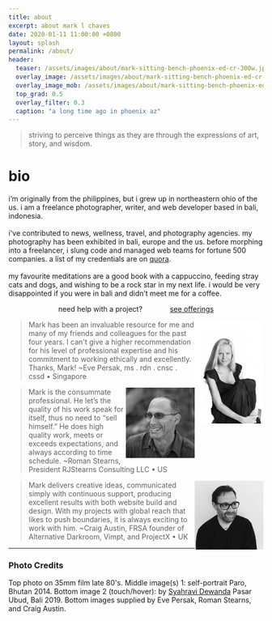 ```yaml
---
title: about
excerpt: about mark l chaves
date: 2020-01-11 11:00:00 +0800
layout: splash
permalink: /about/
header:
  teaser: /assets/images/about/mark-sitting-bench-phoenix-ed-cr-300w.jpg
  overlay_image: /assets/images/about/mark-sitting-bench-phoenix-ed-cr-1280w.jpg
  overlay_image_mob: /assets/images/about/mark-sitting-bench-phoenix-ed-cr-720w.jpg
  top_grad: 0.5
  overlay_filter: 0.3
  caption: "a long time ago in phoenix az"
---
```

<blockquote class="animation-element slide-left">striving to perceive things as they are through the expressions of art, story, and wisdom.</blockquote>

<h1>bio</h1>

<p class="p-wrapper">
  <span class="dropcap clearfix">i</span>’m originally from the philippines, but i grew up in northeastern ohio of the us. i am a freelance photographer, writer, and web developer based in bali, indonesia.
  <br><br> 
  i've contributed to news, wellness, travel, and photography agencies. my photography has been exhibited in bali, europe and the us. before morphing into a freelancer, i slung code and managed web teams for fortune 500 companies. a list of my credentials are on <a href="https://www.quora.com/profile/Mark-Chaves" target="_blank" rel="noopener noreferrer">quora</a>.
  <br><br>
  my favourite meditations are a good book with a cappuccino, feeding stray cats and dogs, and wishing to be a rock star in my next life. i would be very disappointed if you were in bali and didn’t meet me for a coffee.
</p>

<div class="animation-element bounce-up">
  <div class="subject bio-photo"></div>
</div>

<div style="text-align:center">
  <span style="padding:5%">need help with a project?</span>
  <span style="padding:5%"><a href="/offerings" class="btn btn--primary btn--large">see offerings</a></span>
</div>

<div class="animation-element slide-left clearfix">
  <a href="https://evepersak.com/bio/"><img style="display:inline;float:right;filter:grayscale(1);" src="/assets/images/about/eve-sitting-black-clothes-knees-336.jpg" alt="Eve Persak - Testimonial for mark l chaves" width="136"></a><blockquote>Mark has been an invaluable resource for me and many of my friends and colleagues for the past four years. I can't give a higher recommendation for his level of professional expertise and his commitment to working ethically and excellently.  Thanks, Mark! ~Eve Persak, ms . rdn . cnsc . cssd &bull; Singapore</blockquote>
</div>

<div class="animation-element slide-left clearfix">
  <a href="https://scalingstudentsuccess.org/who-we-are/#staff"><img style="display:inline;float:right;filter:grayscale(1);" src="/assets/images/about/roman-portrait-136w.jpg" alt="Roman Stearns - Testimonial for mark l chaves" width="136"></a><blockquote>Mark is the consummate professional. He let’s the quality of his work speak for itself, thus no need to “sell himself.” He does high quality work, meets or exceeds expectations, and always according to time schedule. ~Roman Stearns, President RJStearns Consulting LLC &bull; US</blockquote>
</div>

<div class="animation-element slide-left clearfix">
  <a href="http://www.alternativedarkroom.com/contact-.html"><img style="display:inline;float:right;filter:grayscale(1);" src="/assets/images/about/craig-portrait-234.jpg" alt="Craig Austin - Testimonial for mark l chaves" width="136"></a><blockquote>Mark delivers creative ideas, communicated simply with continuous support, producing excellent results with both website build and design. With my projects with global reach that likes to push boundaries, it is always exciting to work with him. ~Craig Austin, FRSA founder of Alternative Darkroom, Vimpt, and ProjectX &bull; UK</blockquote>
</div>

---

### Photo Credits

Top photo on 35mm film late 80's. Middle image(s) 1: self-portrait Paro, Bhutan 2014. Bottom image 2 (touch/hover): by [Syahravi Dewanda](https://www.instagram.com/ravi_from_accounting/) Pasar Ubud, Bali 2019. Bottom images supplied by Eve Persak, Roman Stearns, and Craig Austin.

<!-- Animations didn't work when added in head/custom.html. Adding here for now. -->
<script type="text/javascript" src="https://ajax.googleapis.com/ajax/libs/jquery/3.3.1/jquery.min.js"></script>
<script type="text/javascript" src="/assets/js/mlc-anim.js"></script>
